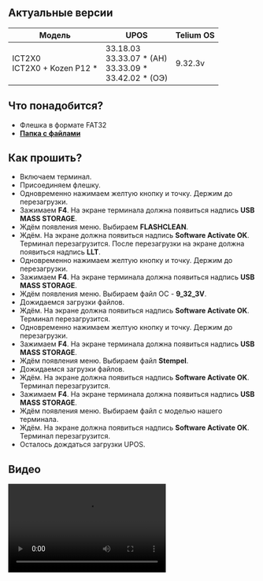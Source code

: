 <style>
   .markdown-content h2 {  
      margin-top: 2rem; 
      margin-bottom: 2rem; 
      font-size: 1.875rem; 
   }
   .markdown-content ul {
      list-style-type: disc; 
      font-size: 1.25rem; 
      display: flex; 
      flex-direction: column; 
      gap: 1rem; 
      padding-left: 20px; 
   }
   .markdown-content a:hover {
      text-decoration: underline;
   }
   .markdown-content table {
      min-width: 100%;
   }
   .markdown-content th {
      padding-left: 0.5rem;    
      padding-right: 0.5rem;   
      padding-top: 0.5rem;     
      padding-bottom: 0.5rem;  
      text-align: left;        
      font-size: 0.875rem;     
      line-height: 1.25rem;    
      font-weight: 500;        
      border: 1px solid;       
      border-color: #e5e7eb;
   }
   .markdown-content td {
      padding: 0.75rem 0.5rem;
      font-size: 0.875rem;
      line-height: 1.25rem;
      border: 1px solid #e5e7eb;
   }
</style>

## <a id="1">Актуальные версии</a>

<div class="overflow-x-auto whitespace-nowrap">

| Модель                          | UPOS                                                             | Telium OS |
| ------------------------------- | ---------------------------------------------------------------- | --------- |
| ICT2X0<br>ICT2X0 + Kozen P12 \* | 33.18.03<br>33.33.07 \* (АН)<br>33.33.09 \*<br> 33.42.02 \* (ОЭ) | 9.32.3v   |

</div>

## <a id="2">Что понадобится?</a>

- Флешка в формате FAT32
- **[Папка с файлами](https://disk.yandex.ru/d/-L6rGWh_bGYcog)**

## <a id="3">Как прошить?</a>

- Включаем терминал.
- Присоединяем флешку.
- Одновременно нажимаем желтую кнопку и точку. Держим до перезагрузки.
- Зажимаем **F4**. На экране терминала должна появиться надпись **USB MASS STORAGE**.
- Ждём появления меню. Выбираем **FLASHCLEAN**.
- Ждём. На экране должна появиться надпись **Software Activate OK**. Терминал перезагрузится. После перезагрузки на экране должна появиться надпись **LLT**.
- Одновременно нажимаем желтую кнопку и точку. Держим до перезагрузки.
- Зажимаем **F4**. На экране терминала должна появиться надпись **USB MASS STORAGE**.
- Ждём появления меню. Выбираем файл ОС - **9_32_3V**.
- Дожидаемся загрузки файлов.
- Ждём. На экране должна появиться надпись **Software Activate OK**. Терминал перезагрузится.
- Одновременно нажимаем желтую кнопку и точку. Держим до перезагрузки.
- Зажимаем **F4**. На экране терминала должна появиться надпись **USB MASS STORAGE**.
- Ждём появления меню. Выбираем файл **Stempel**.
- Дожидаемся загрузки файлов.
- Ждём. На экране должна появиться надпись **Software Activate OK**. Терминал перезагрузится.
- Зажимаем **F4**. На экране терминала должна появиться надпись **USB MASS STORAGE**.
- Ждём появления меню. Выбираем файл с моделью нашего терминала.
- Ждём. На экране должна появиться надпись **Software Activate OK**. Терминал перезагрузится.
- Осталось дождаться загрузки UPOS.

## <a id="4">Видео</a>

<video width='320' height='180' controls>
    <source src='/content/ingenico-ict220-ict250/video/ICT220-ICT250.mp4' type='video/mp4' />
</video>
